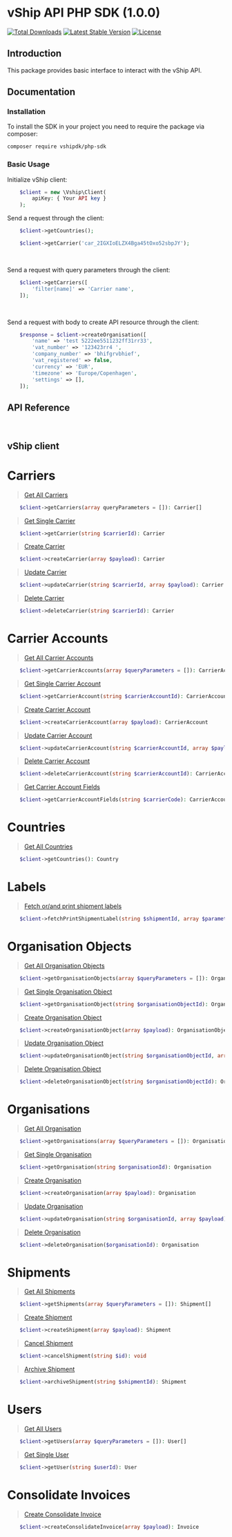 # vShip API PHP SDK (1.0.0)

<a href="https://packagist.org/packages/vshipdk/php-sdk"><img src="https://img.shields.io/packagist/dt/vshipdk/php-sdk" alt="Total Downloads"></a>
<a href="https://packagist.org/packages/vshipdk/php-sdk"><img src="https://img.shields.io/packagist/v/vshipdk/php-sdk" alt="Latest Stable Version"></a>
<a href="https://packagist.org/packages/vshipdk/php-sdk"><img src="https://img.shields.io/packagist/l/vshipdk/php-sdk" alt="License"></a>

## Introduction

This package provides basic interface to interact with the vShip API.

## Documentation

### Installation

To install the SDK in your project you need to require the package via composer:

```bash
composer require vshipdk/php-sdk
```

### Basic Usage

Initialize vShip client:

```php
    $client = new \Vship\Client(
        apiKey: { Your API key }
    );
```

Send a request through the client:

```php
    $client->getCountries();

    $client->getCarrier('car_2IGXIoELZX4Bga45tOxo52sbpJY');
```

<br>

Send a request with query parameters through the client:

```php
    $client->getCarriers([
        'filter[name]' => 'Carrier name',
    ]);
```

<br>

Send a request with body to create API resource through the client:

```php
    $response = $client->createOrganisation([
        'name' => 'test 5222ee5511232ff31rr33',
        'vat_number' => '123423rr4 ',
        'company_number' => 'bhifgrvbhief',
        'vat_registered' => false,
        'currency' => 'EUR',
        'timezone' => 'Europe/Copenhagen',
        'settings' => [],
    ]);
```



## API Reference

<br>

## vShip client

# Carriers

> [Get All Carriers](https://api-dev.vship.dev/docs.html#/paths/v1-carrier/get)

```php
    $client->getCarriers(array queryParameters = []): Carrier[]
```

> [Get Single Carrier](https://api-dev.vship.dev/docs.html#/paths/v1-carrier-carrier/get)

```php
    $client->getCarrier(string $carrierId): Carrier
```

> [Create Carrier](https://api-dev.vship.dev/docs.html#/paths/v1-carrier/post)

```php
    $client->createCarrier(array $payload): Carrier
```

> [Update Carrier](https://api-dev.vship.dev/docs.html#/paths/v1-carrier-carrier/patch)

```php
    $client->updateCarrier(string $carrierId, array $payload): Carrier
```

> [Delete Carrier](https://api-dev.vship.dev/docs.html#/paths/v1-carrier-carrier/delete)

```php
    $client->deleteCarrier(string $carrierId): Carrier
```

# Carrier Accounts


> [Get All Carrier Accounts](https://api-dev.vship.dev/docs.html#/paths/v1-carrier-account/get)

```php
    $client->getCarrierAccounts(array $queryParameters = []): CarrierAccount[]
```

> [Get Single Carrier Account](https://api-dev.vship.dev/docs.html#/paths/v1-carrier-account-carrierAccount/get)

```php
    $client->getCarrierAccount(string $carrierAccountId): CarrierAccount
```

> [Create Carrier Account](https://api-dev.vship.dev/docs.html#/paths/v1-carrier-account/post)

```php
    $client->createCarrierAccount(array $payload): CarrierAccount
```

> [Update Carrier Account](https://api-dev.vship.dev/docs.html#/paths/v1-carrier-account-carrierAccount/patch)

```php
    $client->updateCarrierAccount(string $carrierAccountId, array $payload): CarrierAccount
```

> [Delete Carrier Account](https://api-dev.vship.dev/docs.html#/paths/v1-carrier-account-carrierAccount/delete)

```php
    $client->deleteCarrierAccount(string $carrierAccountId): CarrierAccount
```

> [Get Carrier Account Fields](https://api-dev.vship.dev/docs.html#/paths/v1-carrier-account-fields-carrierCode/get)

```php
    $client->getCarrierAccountFields(string $carrierCode): CarrierAccountFields
```

# Countries

> [Get All Countries](https://api-dev.vship.dev/docs.html#/paths/v1-country/get)

```php
    $client->getCountries(): Country
```

# Labels

> [Fetch or/and print shipment labels](https://api-dev.vship.dev/docs.html#/paths/v1-label-shipment/get)

```php
    $client->fetchPrintShipmentLabel(string $shipmentId, array $parameters): Label
```

# Organisation Objects

> [Get All Organisation Objects](https://api-dev.vship.dev/docs.html#/paths/v1-organisation-object/get)

```php
    $client->getOrganisationObjects(array $queryParameters = []): OrganisationObject[]
```

> [Get Single Organisation Object](https://api-dev.vship.dev/docs.html#/paths/v1-organisation-object-object/get)

```php
    $client->getOrganisationObject(string $organisationObjectId): OrganisationObject
```

> [Create Organisation Object](https://api-dev.vship.dev/docs.html#/paths/v1-organisation-object/post)

```php
    $client->createOrganisationObject(array $payload): OrganisationObject
```

> [Update Organisation Object](https://api-dev.vship.dev/docs.html#/paths/v1-organisation-object-object/patch)

```php
    $client->updateOrganisationObject(string $organisationObjectId, array $payload): OrganisationObject
```

> [Delete Organisation Object](https://api-dev.vship.dev/docs.html#/paths/v1-organisation-object-object/delete)

```php
    $client->deleteOrganisationObject(string $organisationObjectId): OrganisationObject
```

# Organisations

> [Get All Organisation](https://api-dev.vship.dev/docs.html#/paths/v1-organisation/get)

```php
    $client->getOrganisations(array $queryParameters = []): Organisation[]
```

> [Get Single Organisation](https://api-dev.vship.dev/docs.html#/paths/v1-organisation-organisation/get)

```php
    $client->getOrganisation(string $organisationId): Organisation
```

> [Create Organisation](https://api-dev.vship.dev/docs.html#/paths/v1-organisation/post)

```php
    $client->createOrganisation(array $payload): Organisation
```

> [Update Organisation](https://api-dev.vship.dev/docs.html#/paths/v1-organisation-organisation/patch)

```php
    $client->updateOrganisation(string $organisationId, array $payload): Organisation
```

> [Delete Organisation](https://api-dev.vship.dev/docs.html#/paths/v1-organisation-organisation/delete)

```php
    $client->deleteOrganisation($organisationId): Organisation
```

# Shipments

> [Get All Shipments](https://api-dev.vship.dev/docs.html#/paths/v1-shipment/get)

```php
    $client->getShipments(array $queryParameters = []): Shipment[]
```

> [Create Shipment](https://api-dev.vship.dev/docs.html#/paths/v1-shipment/post)

```php
    $client->createShipment(array $payload): Shipment
```
> [Cancel Shipment](https://api-dev.vship.dev/docs.html#/paths/v1-shipment-shipment/delete)

```php
    $client->cancelShipment(string $id): void
```

> [Archive Shipment](https://api-dev.vship.dev/docs.html#/paths/v1-shipment-archive-shipment/patch)

```php
    $client->archiveShipment(string $shipmentId): Shipment
```

# Users

> [Get All Users](https://api-dev.vship.dev/docs.html#/paths/v1-user/get)

```php
    $client->getUsers(array $queryParameters = []): User[]
```

> [Get Single User](https://api-dev.vship.dev/docs.html#/paths/v1-user-user/get)

```php
    $client->getUser(string $userId): User
```

# Consolidate Invoices

> [Create Consolidate Invoice](https://api-dev.vship.dev/docs.html#/paths/v1-invoices-consolidate/post)

```php
    $client->createConsolidateInvoice(array $payload): Invoice
```
